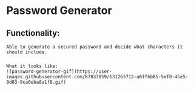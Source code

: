 # Password Generator 

## Functionality: 
    Able to generate a secured password and decide what characters it should include.

### 
    What it looks like:
    ![password-generator-gif](https://user-images.githubusercontent.com/87837059/131263712-a6ffbb85-5ef0-45e5-8d83-9ca0eba8a1f8.gif)


